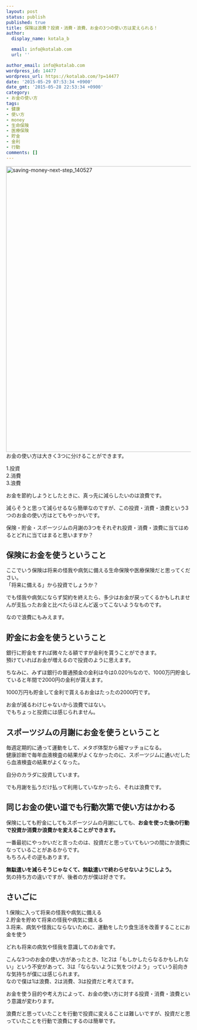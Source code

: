 ```yaml
---
layout: post
status: publish
published: true
title: 保険は浪費？投資・消費・浪費、お金の3つの使い方は変えられる！
author:
  display_name: kotala_b

  email: info@kotalab.com
  url: ''

author_email: info@kotalab.com
wordpress_id: 14477
wordpress_url: https://kotalab.com/?p=14477
date: '2015-05-29 07:53:34 +0900'
date_gmt: '2015-05-28 22:53:34 +0900'
category:
- お金の使い方
tags:
- 健康
- 使い方
- money
- 生命保険
- 医療保険
- 貯金
- 金利
- 行動
comments: []
---
```

<p><img src="https://kotalab.com/wp-content/uploads/saving-money-next-step_140527.jpg" alt="saving-money-next-step_140527" width="780" class="aligncenter size-large wp-image-13222" /><br />
お金の使い方は大きく3つに分けることができます。</p>
<p>1.投資<br />
2.消費<br />
3.浪費</p>
<p>お金を節約しようとしたときに、真っ先に減らしたいのは浪費です。</p>
<p>減らそうと思って減らせるなら簡単なのですが、この投資・消費・浪費という3つのお金の使い方はとてもやっかいです。</p>
<p>保険・貯金・スポーツジムの月謝の3つをそれぞれ投資・消費・浪費に当てはめるとどれに当てはまると思いますか？</p>
<!--more-->
<h2>保険にお金を使うということ</h2>
<p>ここでいう保険は将来の怪我や病気に備える生命保険や医療保険だと思ってください。<br />
「将来に備える」から投資でしょうか？</p>
<p>でも怪我や病気にならず契約を終えたら、多少はお金が戻ってくるかもしれませんが支払ったお金と比べたらほとんど返ってこないようなものです。</p>
<p>なので浪費にもみえます。</p>
<h2>貯金にお金を使うということ</h2>
<p>銀行に貯金をすれば微々たる額ですが金利を貰うことができます。<br />
預けていればお金が増えるので投資のように思えます。</p>
<p>ちなみに、みずほ銀行の普通預金の金利は今は0.020％なので、1000万円貯金していると年間で2000円の金利が貰えます。</p>
<p><span class="b">1000万円も貯金して金利で貰えるお金はたったの2000円です。</span></p>
<p>お金が減るわけじゃないから浪費ではない。<br />
でもちょっと投資には感じられません。</p>
<h2>スポーツジムの月謝にお金を使うということ</h2>
<p>毎週定期的に通って運動をして、メタボ体型から細マッチョになる。<br />
健康診断で毎年血液検査の結果がよくなかったのに、スポーツジムに通いだしたら血液検査の結果がよくなった。</p>
<p>自分のカラダに投資しています。</p>
<p>でも月謝を払うだけ払って利用していなかったら、それは浪費です。</p>
<h2>同じお金の使い道でも行動次第で使い方はかわる</h2>
<p>保険にしても貯金にしてもスポーツジムの月謝にしても、<strong>お金を使った後の行動で投資か消費か浪費かを変えることができます。</strong></p>
<p>一番最初にやっかいだと言ったのは、投資だと思っていてもいつの間にか浪費になっていることがあるからです。<br />
もちろんその逆もあります。</p>
<p><strong>無駄遣いを減らそうじゃなくて、無駄遣いで終わらせないようにしよう。</strong><br />
気の持ち方の違いですが、後者の方が僕は好きです。</p>
<h2>さいごに</h2>
<p>1.保険に入って将来の怪我や病気に備える<br />
2.貯金を貯めて将来の怪我や病気に備える<br />
3.将来、病気や怪我にならないために、運動をしたり食生活を改善することにお金を使う</p>
<p>どれも将来の病気や怪我を意識してのお金です。</p>
<p>こんな3つのお金の使い方があったとき、1と2は「もしかしたらなるかもしれない」という不安があって、3は「ならないように気をつけよう」っていう前向きな気持ちが僕には感じられます。<br />
なので僕は1は浪費、2は消費、3は投資だと考えてます。</p>
<p>お金を使う目的や考え方によって、お金の使い方に対する投資・消費・浪費という意識が変わります。</p>
<p>浪費だと思っていたことを行動で投資に変えることは難しいですが、<span class="b">投資だと思っていたことを行動で浪費にするのは簡単です。</span></p>
